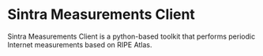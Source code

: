 # Sintra Measurements Client

Sintra Measurements Client is a python-based toolkit that performs periodic Internet measurements based on RIPE Atlas.